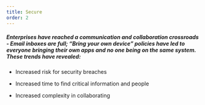 ```yaml
---
title: Secure
order: 2
---
```



##### Enterprises have reached a communication and collaboration crossroads - Email inboxes are full; “Bring your own device” policies have led to everyone bringing their own apps and no one being on the same system. These trends have revealed:

* Increased risk for security breaches

* Increased time to find critical information and people

* Increased complexity in collaborating